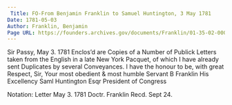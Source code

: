 ```yaml
---
 Title: FO-From Benjamin Franklin to Samuel Huntington, 3 May 1781
Date: 1781-05-03
Author: Franklin, Benjamin
Page URL: https://founders.archives.gov/documents/Franklin/01-35-02-0007
---
```


Sir
Passy, May 3. 1781
Enclos’d are Copies of a Number of Publick Letters taken from the English in a late New York Pacquet, of which I have already sent Duplicates by several Conveyances.
I have the honour to be, with great Respect, Sir, Your most obedient & most humble Servant
B Franklin
His Excellency Saml Huntington Esqr President of Congress
 
Notation: Letter May 3. 1781 Doctr. Franklin Recd. Sept 24.

